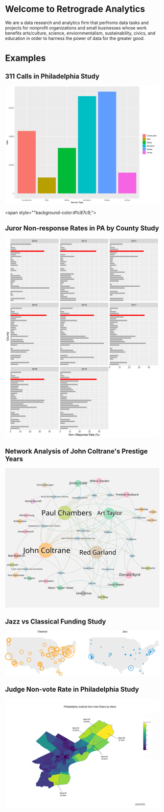 # Welcome to Retrograde Analytics

We are a data research and analytics firm that perfroms data tasks and projects for nonprofit organizations and small businesses whose work benefits arts/culture, science, enviornmentalism, sustainability, civics, and education in order to harness the power of data for the greater good.


# Examples


## 311 Calls in Philadelphia Study

<a href="https://retrograde-analytics.github.io/311/"> 
  <img src="images/311.svg" alt="click here" class="inline"/>
</a>

<span style=""background-color:#1c87c9;">
  
  
</span>

## Juror Non-response Rates in PA by County Study

<a href="https://retrograde-analytics.github.io/PHL_Juror/"> 
  <img src="images/Juror.svg" alt="click here" class="inline"/>
</a>

## Network Analysis of John Coltrane's Prestige Years

<a href="https://retrograde.shinyapps.io/Coltrane/"> 
  <img src="images/Coltrane.svg" alt="click here" class="inline"/>
</a>

## Jazz vs Classical Funding Study

<a href="https://retrograde-analytics.github.io/Jazz-Funding/"> 
  <img src="images/national.svg" alt="click here" class="inline"/>
</a>


## Judge Non-vote Rate in Philadelphia Study

<a href="https://retrograde.shinyapps.io/Judges/">
  <img src="images/PHL JUDGES MAP (Top 5 Wards).svg" alt="click here" class="inline"/>
</a>

